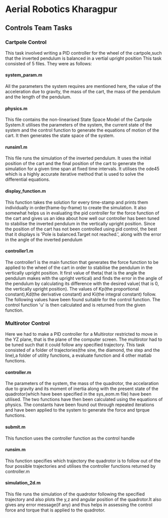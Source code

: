 # Aerial Robotics Kharagpur 
## Controls Team Tasks

### Cartpole Control

This task involved writing a PID controller for the wheel of the cartpole,such that the inverted pendulum is balanced in a vertial upright position
This task consisted of 5 files. They were as follows:

#### system_param.m
All the parameters the system requires are mentioned here, the value of the acceleration due to gravity, the mass of the cart, the mass of the pendulum and the length of the pendulum.

#### physics.m
This file contains the non-linearised State Space Model of the Cartpole System.It utilises the parameters of the system, the current state of the system and the control function to generate the equations of motion of the cart. It then generates the state space of the system.

#### runsim1.m
This file runs the simulation of the inverted pendulum. It uses the initial position of the cart and the final position of the cart to generate the simulation for a given time span at fixed time intervals. It utilises the ode45 which is a highly accurate iterative method that is used to solve the differential equations.

#### display_function.m
This function takes the solution for every time-stamp and prints them individually in order(frame-by-frame) to create the simulation. It also somewhat helps us in evaluating the pid controller for the force function of the cart and gives us an idea about how well our controller has been tuned to stabilise the inverted pendulum in the vertically upright position. Since the position of the cart has not been controlled using pid control, the best that it displays is 'Pole is balanced.Target not reached.', along with the error in the angle of the inverted pendulum

#### controller1.m
The controller1 is the main function that generates the force function to be applied to the wheel of the cart in order to stabilise the pendulum in the vertically upright position. It first value of theta( that is the angle the pendulum makes with the upright vertical) and finds the error in the angle of the pendulum by calculating its difference with the desired value( that is 0, the vertically upright position). The values of Kp(the proportional constant),Kd(the derivative constant) and Ki(the integral constant) follow. The following values have been found suitable for the control function. The control function 'u' is then calculated and is returned from the given function.


### Multirotor Control
Here we had to make a PID controller for a Multirotor restricted to move in the YZ plane, that is the plane of the computer screen. The multirotor had to be tuned such that it could follow any specified trajectory.
This task consisted of a folder of trajectories(the sine, the diamond, the step and the line),a folder of utility functions, a evaluate function and 4 other matlab functions.

#### controller.m
The parameters of the system, the mass of the quadrotor, the accelaration due to gravity and its moment of inertia along with the present state of the quadrotor(which have been specified in the sys_eom.m file) have been utilised. The two functions have then been calculated using the equations of physics. The constants have been found out through repeated iterations and have been applied to the system to generate the force and tprque functions.

#### submit.m
This function uses the controller function as the control handle

#### runsim.m
This function specifies which trajectory the quadrotor is to follow out of the four possible trajectories and utilises the controller functions returned by controller.m

#### simulation_2d.m
This file runs the simulation of the quadrotor following the specified trajectory and also plots the y,z and angular position of the quadrotor.It also gives any error message(if any) and thus helps in assessing the control force and torque that is applied to the quadrotor.


